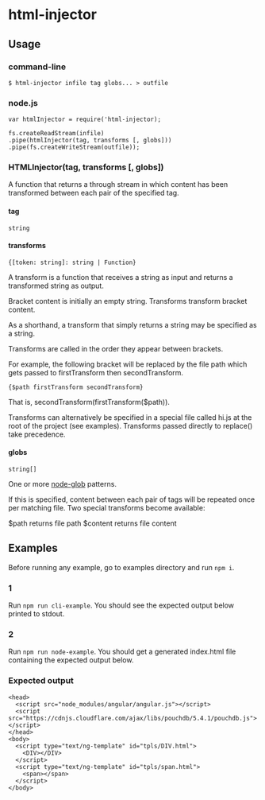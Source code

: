 # html-injector

## Usage

### command-line
```
$ html-injector infile tag globs... > outfile
```

### node.js
```
var htmlInjector = require('html-injector);

fs.createReadStream(infile)
.pipe(htmlInjector(tag, transforms [, globs]))
.pipe(fs.createWriteStream(outfile));
```





### HTMLInjector(tag, transforms [, globs])

A function that returns a through stream in which content has been transformed
between each pair of the specified tag.

#### tag

`string`

#### transforms

`{[token: string]: string | Function}`

A transform is a function that receives a string as input and returns a transformed string as output.

Bracket content is initially an empty string. Transforms transform bracket content.

As a shorthand, a transform that simply returns a string may be specified as a string.

Transforms are called in the order they appear between brackets.

For example, the following bracket will be replaced by the file path which gets passed to firstTransform then secondTransform.

`{$path firstTransform secondTransform}`

That is, secondTransform(firstTransform($path)).

Transforms can alternatively be specified in a special file called hi.js at the root of the project (see examples).
Transforms passed directly to replace() take precedence.

#### globs

`string[]`

One or more [node-glob](https://github.com/isaacs/node-glob) patterns.

If this is specified, content between each pair of tags will be repeated once per matching file.
Two special transforms become available:

$path returns file path
$content returns file content





## Examples

Before running any example, go to examples directory and run `npm i`.

### 1
Run `npm run cli-example`.
You should see the expected output below printed to stdout.

### 2
Run `npm run node-example`.
You should get a generated index.html file containing the expected output below.

### Expected output
```
<head>
  <script src="node_modules/angular/angular.js"></script>
  <script src="https://cdnjs.cloudflare.com/ajax/libs/pouchdb/5.4.1/pouchdb.js"></script>
</head>
<body>
  <script type="text/ng-template" id="tpls/DIV.html">
    <DIV></DIV>
  </script>
  <script type="text/ng-template" id="tpls/span.html">
    <span></span>
  </script>
</body>
```
